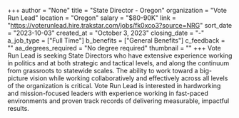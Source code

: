 +++
author = "None"
title = "State Director - Oregon"
organization = "Vote Run Lead"
location = "Oregon"
salary = "$80-90K"
link = "https://voterunlead.hire.trakstar.com/jobs/fk0xco3?source=NRG"
sort_date = "2023-10-03"
created_at = "October 3, 2023"
closing_date = "-"
a_job_type = ["Full Time"]
b_benefits = ["General Benefits"]
c_feedback = ""
aa_degrees_required = "No degree required"
thumbnail = ""
+++
Vote Run Lead is seeking State Directors who have extensive experience working in politics and at both strategic and tactical levels, and along the continuum from grassroots to statewide scales. The ability to work toward a big-picture vision while working collaboratively and effectively across all levels of the organization is critical. Vote Run Lead is interested in hardworking and mission-focused leaders with experience working in fast-paced environments and proven track records of delivering measurable, impactful results. 